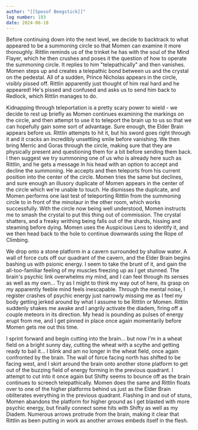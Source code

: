 ```yaml
---
author: "[[Spesof Beegstick]]"
log number: 193
date: 2024-06-18
---
```

Before continuing down into the next level, we decide to backtrack to what appeared to be a summoning circle so that Momen can examine it more thoroughly. Rittlin reminds us of the trinket he has with the soul of the Mind Flayer, which he then crushes and poses it the question of how to operate the summoning circle. It replies to him "telepathically" and then vanishes. Momen steps up and creates a telepathic bond between us and the crystal on the pedestal. All of a sudden, Prince Nicholas appears in the circle, visibly pissed off. Rittlin apparently just thought of him real hard and he appeared! He's pissed and confused and asks us to send him back to Redlock, which Rittlin manages to do. 

Kidnapping through teleportation is a pretty scary power to wield - we decide to rest up briefly as Momen continues examining the markings on the circle, and then attempt to use it to teleport the brain up to us so that we can hopefully gain some sort of advantage. Sure enough, the Elder Brain appears before us. Rittlin attempts to hit it, but his sword goes right through it and it cracks an incredibly unsettling smile before vanishing. We then bring Merric and Goras through the circle, making sure that they are physically present and questioning them for a bit before sending them back. I then suggest we try summoning one of us who is already here such as Rittlin, and he gets a message in his head with an option to accept and decline the summoning. He accepts and then teleports from his current position into the center of the circle. Momen tries the same but declines, and sure enough an illusory duplicate of Momen appears in the center of the circle which we're unable to touch. He dismisses the duplicate, and Momen performs one last test of teleporting Rittlin from the summoning circle to in front of the minotaur in the other room, which works successfully. With the circle now being well understood, Momen instructs me to smash the crystal to put this thing out of commission. The crystal shatters, and a freaky writhing being falls out of the shards, hissing and steaming before dying. Momen uses the Auspicious Lens to identify it, and we then head back to the hole to continue downwards using the Rope of Climbing.

We drop onto a stone platform in a cavern surrounded by shallow water. A wall of force cuts off our quadrant of the cavern, and the Elder Brain begins bashing us with psionic energy. I seem to take the brunt of it, and gain the all-too-familiar feeling of my muscles freezing up as I get stunned. The brain's psychic link overwhelms my mind, and I can feel through its senses as well as my own... Try as I might to think my way out of here, its grasp on my apparently feeble mind feels inescapable. Through the mental noise, I register crashes of psychic energy just narrowly missing me as I feel my body getting jerked around by what I assume to be Rittlin or Momen. Rittlin suddenly shakes me awake and I angrily activate the diadem, firing off a couple meteors in its direction. My head is pounding as pulses of energy erupt from me, and I get pinned in place once again momentarily before Momen gets me out this time.

I sprint forward and begin cutting into the brain... but now I'm in a wheat field on a bright sunny day, cutting the wheat with a scythe and getting ready to bail it... I blink and am no longer in the wheat field, once again confronted by the brain. The wall of force facing north has shifted to be facing west, and I skirt around the brain onto another stone platform to get out of the buzzing field of energy forming in the previous quadrant. I attempt to cut into it once again but Shifty seems to bounce off as the brain continues to screech telepathically. Momen does the same and Rittlin floats over to one of the higher platforms behind us just as the Elder Brain obliterates everything in the previous quadrant. Flashing in and out of stuns, Momen abandons the platform for higher ground as I get blasted with more psychic energy, but finally connect some hits with Shifty as well as my Diadem. Numerous arrows protrude from the brain, making it clear that Rittlin as been putting in work as another arrows embeds itself in the flesh.